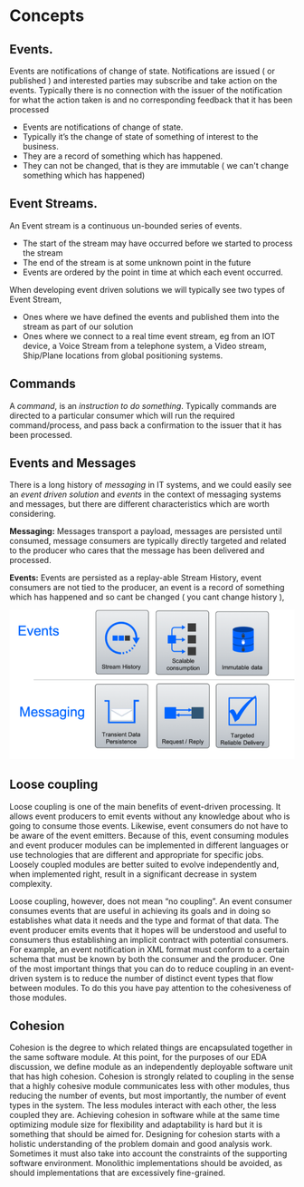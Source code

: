 # Concepts

## Events.

Events are notifications of change of state.  Notifications are issued ( or published ) and interested parties may subscribe and take action on the events.  Typically there is no connection with the issuer of the notification for what the action taken is and
no corresponding feedback that it has been processed

* Events are notifications of change of state.
* Typically it’s the change of state of something of interest to the business.
* They are a record of something which has happened.
* They can not be changed, that is they are immutable ( we can't change something which has happened)

## Event Streams.
An Event stream is a continuous un-bounded series of events.

* The start of the stream may have occurred before we started to process the stream
* The end of the stream is at some unknown point in the future
* Events are ordered by the point in time at which each event occurred.

When developing event driven solutions we will typically see two types of Event Stream,
* Ones where we have defined the events and published them into the stream as part of our solution
* Ones where we connect to a real time event stream, eg from an IOT device, a Voice Stream from a telephone system, a Video stream, Ship/Plane locations from global positioning systems.

## Commands
A *command*, is an *instruction to do something*. Typically commands are directed to a particular consumer which will run the required command/process, and pass back a confirmation to the issuer that it has been processed.

## Events and Messages
There is a long history of *messaging* in IT systems, and we could easily see an *event driven solution* and *events* in the context of  messaging systems  and messages, but there are different characteristics which are worth considering.

**Messaging:** Messages transport a payload, messages are persisted until consumed, message consumers are typically directly targeted and related to the producer who cares that the message has been delivered and processed.

**Events:** Events are persisted as a replay-able Stream History, event consumers  are not tied to the producer,
an event is a record of something which has happened and so cant be changed ( you cant change history ),

<img src="../hl-arch-concepts1.png" width="1024px">

## Loose coupling
Loose coupling is one of the main benefits of event-driven processing. It allows event producers to emit events without any knowledge about who is going to consume those events. Likewise, event consumers do not have to be aware of the event emitters. Because of this, event consuming modules and event producer modules can be implemented in different languages or use technologies that are different and appropriate for specific jobs. Loosely coupled modules are better suited to evolve independently and, when implemented right, result in a significant decrease in system complexity.

Loose coupling, however, does not mean “no coupling”. An event consumer consumes events that are useful in achieving its goals and in doing so establishes what data it needs and the type and format of that data. The event producer emits events that it hopes will be understood and useful to consumers thus establishing an implicit contract with potential consumers. For example, an event notification in XML format must conform to a certain schema that must be known by both the consumer and the producer.  One of the most important things that you can do to reduce coupling in an event-driven system is to reduce the number of distinct event types that flow between modules. To do this you have pay attention to the cohesiveness of those modules.

## Cohesion
Cohesion is the degree to which related things are encapsulated together in the same software module. At this point, for the purposes of our EDA discussion, we define module as an independently deployable software unit that has high cohesion.  Cohesion is strongly related to coupling in the sense that a highly cohesive module communicates less with other modules, thus reducing the number of events, but most importantly, the number of event types in the system. The less modules interact with each other, the less coupled they are.
Achieving cohesion in software while at the same time optimizing module size for flexibility and adaptability is hard but it is something that should be aimed for. Designing for cohesion starts with a holistic understanding of the problem domain and good analysis work. Sometimes it must also take into account the constraints of the supporting software environment. Monolithic implementations should be avoided, as should implementations that are excessively fine-grained.
